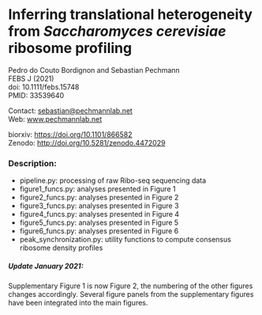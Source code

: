 # Inferring translational heterogeneity from *Saccharomyces cerevisiae* ribosome profiling

Pedro do Couto Bordignon and Sebastian Pechmann\
FEBS J (2021)\
doi: 10.1111/febs.15748\
PMID: 33539640

Contact: sebastian@pechmannlab.net\
Web: www.pechmannlab.net

biorxiv: https://doi.org/10.1101/866582 \
Zenodo: http://doi.org/10.5281/zenodo.4472029


### Description:

* pipeline.py: processing of raw Ribo-seq sequencing data
* figure1_funcs.py: analyses presented in Figure 1
* figure2_funcs.py: analyses presented in Figure 2
* figure3_funcs.py: analyses presented in Figure 3
* figure4_funcs.py: analyses presented in Figure 4
* figure5_funcs.py: analyses presented in Figure 5
* figure6_funcs.py: analyses presented in Figure 6
* peak_synchronization.py: utility functions to compute consensus ribosome density profiles


##### Update January 2021: 
Supplementary Figure 1 is now Figure 2, the numbering of the other figures changes accordingly. Several figure panels from the supplementary figures have been integrated into the main figures. 
